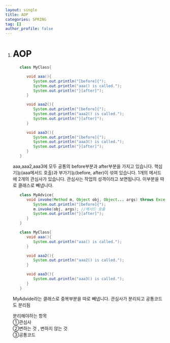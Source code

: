 ```yaml
---
layout: single
title: AOP
categories: SPRING
tag: []
author_profile: false
---
```


1. # AOP
   ```java
      class MyClass{

         void aaa(){
            System.out.println("[before]{");
            System.out.println("aaa() is called.");
            System.out.println("}[after]");
         }

         void aaa2(){
            System.out.println("[before]{");
            System.out.println("aaa2() is called.");
            System.out.println("}[after]");
         }

         void aaa3(){
            System.out.println("[before]{");
            System.out.println("aaa3() is called.");
            System.out.println("}[after]");
         }
      }
   ```   
   aaa,aaa2,aaa3에 모두 공통의 before부분과 after부분을 가지고 있습니다. 핵심기능(aaa메서드 호출)과 부가기능(before, after)이 섞여 있습니다. 1개의 메서드에 2개의 관심사가 있습니다. 관심사는 작업의 성격이라고 보면됩니다. 이부분을 따로 클래스로 빼냅니다.   

   ```java
      class MyAdvice{
         void invoke(Method m, Object obj, Object... args) throws Exception{
            System.out.println("[before]{");
            m.invoke(obj, args); //메서드 호출
            System.out.println("}[after]");
         }
      }

      class MyClass{
         void aaa(){
            System.out.println("aaa() is called.");
         }

         void aaa2(){
            System.out.println("aaa2() is called.");
         }

         void aaa3(){
            System.out.println("aaa3() is called.");
         }
      }
   ```   
   MyAdvide라는 클래스로 중복부분을 따로 빼냅니다. 관심사가 분리되고 공통코드도 분리됨      

   분리해야하는 항목   
   ①관심사   
   ②변하는 것 , 변하지 않는 것   
   ③공통코드   
